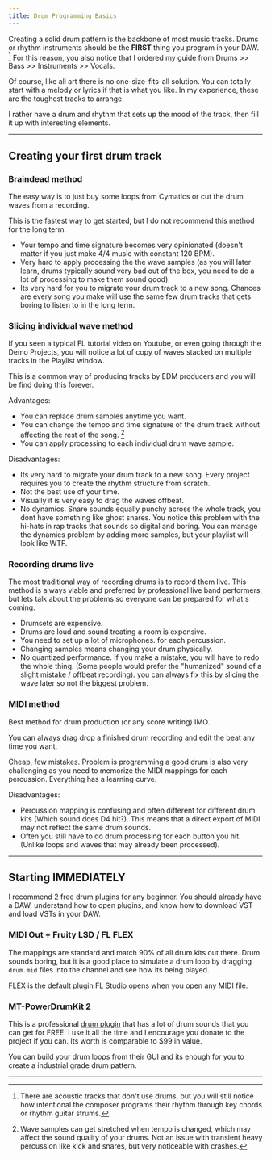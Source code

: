 ```yaml
---
title: Drum Programming Basics
---
```


Creating a solid drum pattern is the backbone of most music tracks. Drums or rhythm instruments should be the **FIRST** thing you program in your DAW. [^1] For this reason, you also notice that I ordered my guide from Drums >> Bass >> Instruments >> Vocals. 

[^1]: There are acoustic tracks that don't use drums, but you will still notice how intentional the composer programs their rhythm through key chords or rhythm guitar strums. 

Of course, like all art there is no one-size-fits-all solution. You can totally start with a melody or lyrics if that is what you like. In my experience, these are the toughest tracks to arrange. 

I rather have a drum and rhythm that sets up the mood of the track, then fill it up with interesting elements.

---
## Creating your first drum track
### Braindead method
The easy way is to just buy some loops from Cymatics or cut the drum waves from a recording. 

This is the fastest way to get started, but I do not recommend this method for the long term: 

- Your tempo and time signature becomes very opinionated (doesn't matter if you just make 4/4 music with constant 120 BPM). 
- Very hard to apply processing the the wave samples (as you will later learn, drums typically sound very bad out of the box, you need to do a lot of processing to make them sound good).
- Its very hard for you to migrate your drum track to a new song. Chances are every song you make will use the same few drum tracks that gets boring to listen to in the long term.

### Slicing individual wave method
If you seen a typical FL tutorial video on Youtube, or even going through the Demo Projects, you will notice a lot of copy of waves stacked on multiple tracks in the Playlist window. 

This is a common way of producing tracks by EDM producers and you will be find doing this forever. 

Advantages:
- You can replace drum samples anytime you want. 
- You can change the tempo and time signature of the drum track without affecting the rest of the song. [^2]
- You can apply processing to each individual drum wave sample. 

[^2]: Wave samples can get stretched when tempo is changed, which may affect the sound quality of your drums. Not an issue with transient heavy percussion like kick and snares, but very noticeable with crashes. 

Disadvantages:
- Its very hard to migrate your drum track to a new song. Every project requires you to create the rhythm structure from scratch.
- Not the best use of your time. 
- Visually it is very easy to drag the waves offbeat. 
- No dynamics. Snare sounds equally punchy across the whole track, you dont have something like ghost snares. You notice this problem with the hi-hats in rap tracks that sounds so digital and boring. You can manage the dynamics problem by adding more samples, but your playlist will look like WTF. 

### Recording drums live
The most traditional way of recording drums is to record them live. This method is always viable and preferred by professional live band performers, but lets talk about the problems so everyone can be prepared for what's coming. 

- Drumsets are expensive. 
- Drums are loud and sound treating a room is expensive. 
- You need to set up a lot of microphones. for each percussion. 
- Changing samples means changing your drum physically. 
- No quantized performance. If you make a mistake, you will have to redo the whole thing. (Some people would prefer the "humanized" sound of a slight mistake / offbeat recording). you can always fix this by slicing the wave later so not the biggest problem. 

### MIDI method
Best method for drum production (or any score writing) IMO. 

You can always drag drop a finished drum recording and edit the beat any time you want. 

Cheap, few mistakes. Problem is programming a good drum is also very challenging as you need to memorize the MIDI mappings for each percussion. Everything has a learning curve. 

Disadvantages:
- Percussion mapping is confusing and often different for different drum kits (Which sound does D4 hit?). This means that a direct export of MIDI may not reflect the same drum sounds. 
- Often you still have to do drum processing for each button you hit. (Unlike loops and waves that may already been processed). 

---

## Starting IMMEDIATELY
I recommend 2 free drum plugins for any beginner. You should already have a DAW, understand how to open plugins, and know how to download VST and load VSTs in your DAW.  

### MIDI Out + Fruity LSD / FL FLEX
The mappings are standard and match 90% of all drum kits out there. Drum sounds boring, but it is a good place to simulate a drum loop by dragging `drum.mid` files into the channel and see how its being played. 

FLEX is the default plugin FL Studio opens when you open any MIDI file. 


### MT-PowerDrumKit 2 
This is a professional [drum plugin](https://www.powerdrumkit.com/download76187.php) that has a lot of drum sounds that you can get for FREE. I use it all the time and I encourage you donate to the project if you can. Its worth is comparable to $99 in value. 

You can build your drum loops from their GUI and its enough for you to create a industrial grade drum pattern. 

---

